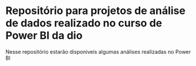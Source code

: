 # Repositório para projetos de análise de dados realizado no curso de Power BI da dio
Nesse repositório estarão disponiveis algumas análises realizadas no Power BI
